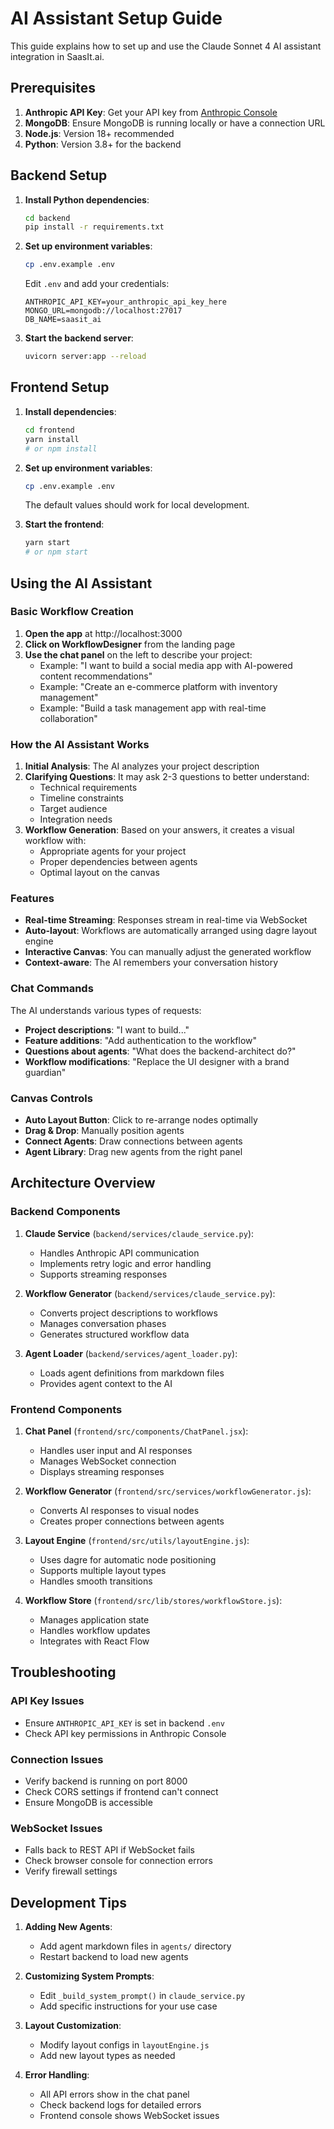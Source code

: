 # AI Assistant Setup Guide

This guide explains how to set up and use the Claude Sonnet 4 AI assistant integration in SaasIt.ai.

## Prerequisites

1. **Anthropic API Key**: Get your API key from [Anthropic Console](https://console.anthropic.com/)
2. **MongoDB**: Ensure MongoDB is running locally or have a connection URL
3. **Node.js**: Version 18+ recommended
4. **Python**: Version 3.8+ for the backend

## Backend Setup

1. **Install Python dependencies**:
   ```bash
   cd backend
   pip install -r requirements.txt
   ```

2. **Set up environment variables**:
   ```bash
   cp .env.example .env
   ```
   
   Edit `.env` and add your credentials:
   ```
   ANTHROPIC_API_KEY=your_anthropic_api_key_here
   MONGO_URL=mongodb://localhost:27017
   DB_NAME=saasit_ai
   ```

3. **Start the backend server**:
   ```bash
   uvicorn server:app --reload
   ```

## Frontend Setup

1. **Install dependencies**:
   ```bash
   cd frontend
   yarn install
   # or npm install
   ```

2. **Set up environment variables**:
   ```bash
   cp .env.example .env
   ```
   
   The default values should work for local development.

3. **Start the frontend**:
   ```bash
   yarn start
   # or npm start
   ```

## Using the AI Assistant

### Basic Workflow Creation

1. **Open the app** at http://localhost:3000
2. **Click on WorkflowDesigner** from the landing page
3. **Use the chat panel** on the left to describe your project:
   - Example: "I want to build a social media app with AI-powered content recommendations"
   - Example: "Create an e-commerce platform with inventory management"
   - Example: "Build a task management app with real-time collaboration"

### How the AI Assistant Works

1. **Initial Analysis**: The AI analyzes your project description
2. **Clarifying Questions**: It may ask 2-3 questions to better understand:
   - Technical requirements
   - Timeline constraints
   - Target audience
   - Integration needs
3. **Workflow Generation**: Based on your answers, it creates a visual workflow with:
   - Appropriate agents for your project
   - Proper dependencies between agents
   - Optimal layout on the canvas

### Features

- **Real-time Streaming**: Responses stream in real-time via WebSocket
- **Auto-layout**: Workflows are automatically arranged using dagre layout engine
- **Interactive Canvas**: You can manually adjust the generated workflow
- **Context-aware**: The AI remembers your conversation history

### Chat Commands

The AI understands various types of requests:

- **Project descriptions**: "I want to build..."
- **Feature additions**: "Add authentication to the workflow"
- **Questions about agents**: "What does the backend-architect do?"
- **Workflow modifications**: "Replace the UI designer with a brand guardian"

### Canvas Controls

- **Auto Layout Button**: Click to re-arrange nodes optimally
- **Drag & Drop**: Manually position agents
- **Connect Agents**: Draw connections between agents
- **Agent Library**: Drag new agents from the right panel

## Architecture Overview

### Backend Components

1. **Claude Service** (`backend/services/claude_service.py`):
   - Handles Anthropic API communication
   - Implements retry logic and error handling
   - Supports streaming responses

2. **Workflow Generator** (`backend/services/claude_service.py`):
   - Converts project descriptions to workflows
   - Manages conversation phases
   - Generates structured workflow data

3. **Agent Loader** (`backend/services/agent_loader.py`):
   - Loads agent definitions from markdown files
   - Provides agent context to the AI

### Frontend Components

1. **Chat Panel** (`frontend/src/components/ChatPanel.jsx`):
   - Handles user input and AI responses
   - Manages WebSocket connection
   - Displays streaming responses

2. **Workflow Generator** (`frontend/src/services/workflowGenerator.js`):
   - Converts AI responses to visual nodes
   - Creates proper connections between agents

3. **Layout Engine** (`frontend/src/utils/layoutEngine.js`):
   - Uses dagre for automatic node positioning
   - Supports multiple layout types
   - Handles smooth transitions

4. **Workflow Store** (`frontend/src/lib/stores/workflowStore.js`):
   - Manages application state
   - Handles workflow updates
   - Integrates with React Flow

## Troubleshooting

### API Key Issues
- Ensure `ANTHROPIC_API_KEY` is set in backend `.env`
- Check API key permissions in Anthropic Console

### Connection Issues
- Verify backend is running on port 8000
- Check CORS settings if frontend can't connect
- Ensure MongoDB is accessible

### WebSocket Issues
- Falls back to REST API if WebSocket fails
- Check browser console for connection errors
- Verify firewall settings

## Development Tips

1. **Adding New Agents**: 
   - Add agent markdown files in `agents/` directory
   - Restart backend to load new agents

2. **Customizing System Prompts**:
   - Edit `_build_system_prompt()` in `claude_service.py`
   - Add specific instructions for your use case

3. **Layout Customization**:
   - Modify layout configs in `layoutEngine.js`
   - Add new layout types as needed

4. **Error Handling**:
   - All API errors show in the chat panel
   - Check backend logs for detailed errors
   - Frontend console shows WebSocket issues